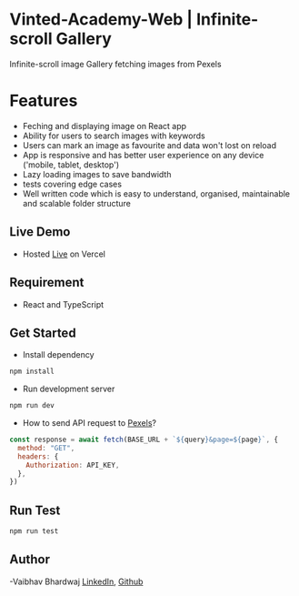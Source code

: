 # Vinted-Academy-Web | Infinite-scroll Gallery

Infinite-scroll image Gallery fetching images from Pexels

# Features

- Feching and displaying image on React app
- Ability for users to search images with keywords
- Users can mark an image as favourite and data won't lost on reload
- App is responsive and has better user experience on any device ('mobile, tablet, desktop')
- Lazy loading images to save bandwidth
- tests covering edge cases
- Well written code which is easy to understand, organised, maintainable and scalable folder structure

## Live Demo

- Hosted [Live](https://image-gallery-three-gules.vercel.app/) on Vercel

## Requirement

- React and TypeScript

## Get Started

- Install dependency

```bash
npm install
```

- Run development server

```bash
npm run dev
```

- How to send API request to [Pexels](https://www.pexels.com/api)?

```js
const response = await fetch(BASE_URL + `${query}&page=${page}`, {
  method: "GET",
  headers: {
    Authorization: API_KEY,
  },
})
```

## Run Test

```bash
npm run test
```

## Author

-Vaibhav Bhardwaj [LinkedIn](https://www.linkedin.com/in/vaibhav1947/), [Github](https://github.com/vaibhavbhardwaj201/)

